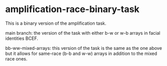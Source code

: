 # amplification-race-binary-task
This is a binary version of the amplification task.  

main branch: the version of the task with either b-w or w-b arrays in facial identities BCEF. 

bb-ww-mixed-arrays: this version of the task is the same as the one above but it allows for same-race (b-b and w-w) arrays in addition to the mixed race ones.
